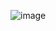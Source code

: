 ![image](https://github.com/nvmarzakov/SoftUni-HTML-and-CSS/assets/114495254/e55839c9-c3b2-4a68-8a98-3cf1a27e8f4b)
